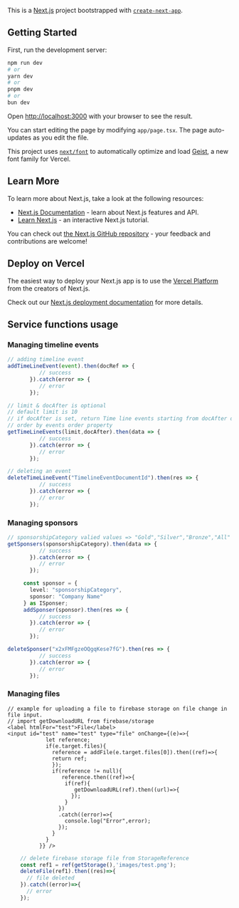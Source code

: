 This is a [Next.js](https://nextjs.org) project bootstrapped with [`create-next-app`](https://nextjs.org/docs/app/api-reference/cli/create-next-app).

## Getting Started

First, run the development server:

```bash
npm run dev
# or
yarn dev
# or
pnpm dev
# or
bun dev
```

Open [http://localhost:3000](http://localhost:3000) with your browser to see the result.

You can start editing the page by modifying `app/page.tsx`. The page auto-updates as you edit the file.

This project uses [`next/font`](https://nextjs.org/docs/app/building-your-application/optimizing/fonts) to automatically optimize and load [Geist](https://vercel.com/font), a new font family for Vercel.

## Learn More

To learn more about Next.js, take a look at the following resources:

- [Next.js Documentation](https://nextjs.org/docs) - learn about Next.js features and API.
- [Learn Next.js](https://nextjs.org/learn) - an interactive Next.js tutorial.

You can check out [the Next.js GitHub repository](https://github.com/vercel/next.js) - your feedback and contributions are welcome!

## Deploy on Vercel

The easiest way to deploy your Next.js app is to use the [Vercel Platform](https://vercel.com/new?utm_medium=default-template&filter=next.js&utm_source=create-next-app&utm_campaign=create-next-app-readme) from the creators of Next.js.

Check out our [Next.js deployment documentation](https://nextjs.org/docs/app/building-your-application/deploying) for more details.

## Service functions usage
### Managing timeline events

```ts
// adding timeline event
addTimeLineEvent(event).then(docRef => {
          // success
       }).catch(error => {
          // error
       });
```

```ts
// limit & docAfter is optional
// default limit is 10
// if docAfter is set, return Time line events starting from docAfter document.
// order by events order property
getTimeLineEvents(limit,docAfter).then(data => {
          // success
       }).catch(error => {
          // error
       });
```

```ts
// deleting an event
deleteTimeLineEvent("TimelineEventDocumentId").then(res => {
          // success
       }).catch(error => {
          // error
       });
```

### Managing sponsors

```ts
// sponsorshipCategory valied values => "Gold","Silver","Bronze","All"
getSponsers(sponsorshipCategory).then(data => {
          // success
       }).catch(error => {
          // error
       });
```

```ts
     const sponsor = {
       level: "sponsorshipCategory",
       sponsor: "Company Name"
     } as ISponser;
     addSponser(sponsor).then(res => {
          // success
       }).catch(error => {
          // error
       });
```

```ts
deleteSponser("x2xFMFgzeOQgqKese7fG").then(res => {
          // success
       }).catch(error => {
          // error
       });
```

### Managing files

```tsx
// example for uploading a file to firebase storage on file change in file input.
// import getDownloadURL from firebase/storage
<label htmlFor="test">File</label>
<input id="test" name="test" type="file" onChange={(e)=>{
            let reference;
            if(e.target.files){
              reference = addFile(e.target.files[0]).then((ref)=>{
              return ref;
              });
              if(reference != null){
                 reference.then((ref)=>{
                  if(ref){
                     getDownloadURL(ref).then((url)=>{
                    });
                  }
                })
                .catch((error)=>{
                  console.log("Error",error);
                });
              }
            }
          }} />
```

```ts
    // delete firebase storage file from StorageReference 
    const ref1 = ref(getStorage(),'images/test.png');
    deleteFile(ref1).then((res)=>{
      // file deleted
    }).catch((error)=>{
      // error
    });
```
